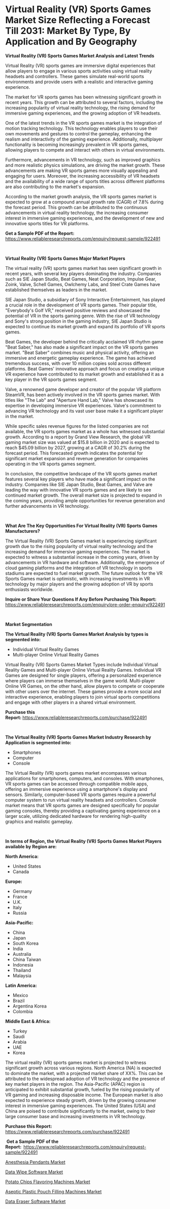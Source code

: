 <p><h1>Virtual Reality (VR) Sports Games Market Size Reflecting a Forecast Till 2031: Market By Type, By Application and By Geography</h1></p><p><strong>Virtual Reality (VR) Sports Games Market Analysis and Latest Trends</strong></p>
<p><p>Virtual Reality (VR) sports games are immersive digital experiences that allow players to engage in various sports activities using virtual reality headsets and controllers. These games simulate real-world sports environments and provide users with a realistic and interactive gaming experience.</p><p>The market for VR sports games has been witnessing significant growth in recent years. This growth can be attributed to several factors, including the increasing popularity of virtual reality technology, the rising demand for immersive gaming experiences, and the growing adoption of VR headsets.</p><p>One of the latest trends in the VR sports games market is the integration of motion tracking technology. This technology enables players to use their own movements and gestures to control the gameplay, enhancing the realism and interactivity of the gaming experience. Additionally, multiplayer functionality is becoming increasingly prevalent in VR sports games, allowing players to compete and interact with others in virtual environments.</p><p>Furthermore, advancements in VR technology, such as improved graphics and more realistic physics simulations, are driving the market growth. These advancements are making VR sports games more visually appealing and engaging for users. Moreover, the increasing accessibility of VR headsets and the availability of a wide range of sports titles across different platforms are also contributing to the market's expansion.</p><p>According to the market growth analysis, the VR sports games market is expected to grow at a compound annual growth rate (CAGR) of 7.8% during the forecast period. This growth can be attributed to the continuous advancements in virtual reality technology, the increasing consumer interest in immersive gaming experiences, and the development of new and innovative sports titles for VR platforms.</p></p>
<p><strong>Get a Sample PDF of the Report:&nbsp;</strong> <a href="https://www.reliableresearchreports.com/enquiry/request-sample/922491">https://www.reliableresearchreports.com/enquiry/request-sample/922491</a></p>
<p>&nbsp;</p>
<p><strong>Virtual Reality (VR) Sports Games Major Market Players</strong></p>
<p><p>The virtual reality (VR) sports games market has seen significant growth in recent years, with several key players dominating the industry. Companies such as SIE Japan Studio, Beat Games, Neat Corporation, Impulse Gear, Zoink, Valve, Schell Games, Owlchemy Labs, and Steel Crate Games have established themselves as leaders in the market.</p><p>SIE Japan Studio, a subsidiary of Sony Interactive Entertainment, has played a crucial role in the development of VR sports games. Their popular title, "Everybody's Golf VR," received positive reviews and showcased the potential of VR in the sports gaming genre. With the rise of VR technology and Sony's strong position in the gaming industry, SIE Japan Studio is expected to continue its market growth and expand its portfolio of VR sports games.</p><p>Beat Games, the developer behind the critically acclaimed VR rhythm game "Beat Saber," has also made a significant impact on the VR sports games market. "Beat Saber" combines music and physical activity, offering an immersive and energetic gameplay experience. The game has achieved tremendous success, with over 10 million copies sold across different platforms. Beat Games' innovative approach and focus on creating a unique VR experience have contributed to its market growth and established it as a key player in the VR sports games segment.</p><p>Valve, a renowned game developer and creator of the popular VR platform SteamVR, has been actively involved in the VR sports games market. With titles like "The Lab" and "Aperture Hand Lab," Valve has showcased its expertise in developing immersive VR experiences. Valve's commitment to advancing VR technology and its vast user base make it a significant player in the market.</p><p>While specific sales revenue figures for the listed companies are not available, the VR sports games market as a whole has witnessed substantial growth. According to a report by Grand View Research, the global VR gaming market size was valued at $15.8 billion in 2020 and is expected to reach $45.09 billion by 2027, growing at a CAGR of 30.2% during the forecast period. This forecasted growth indicates the potential for significant market expansion and revenue generation for companies operating in the VR sports games segment.</p><p>In conclusion, the competitive landscape of the VR sports games market features several key players who have made a significant impact on the industry. Companies like SIE Japan Studio, Beat Games, and Valve are leading the way with innovative VR sports games and are likely to see continued market growth. The overall market size is projected to expand in the coming years, providing ample opportunities for revenue generation and further advancements in VR technology.</p></p>
<p>&nbsp;</p>
<p><strong>What Are The Key Opportunities For Virtual Reality (VR) Sports Games Manufacturers?</strong></p>
<p><p>The Virtual Reality (VR) Sports Games market is experiencing significant growth due to the rising popularity of virtual reality technology and the increasing demand for immersive gaming experiences. The market is expected to witness a substantial increase in the coming years, driven by advancements in VR hardware and software. Additionally, the emergence of cloud gaming platforms and the integration of VR technology in sports stadiums are expected to fuel market growth. The future outlook for the VR Sports Games market is optimistic, with increasing investments in VR technology by major players and the growing adoption of VR by sports enthusiasts worldwide.</p></p>
<p><strong>Inquire or Share Your Questions If Any Before Purchasing This Report:</strong> <a href="https://www.reliableresearchreports.com/enquiry/pre-order-enquiry/922491">https://www.reliableresearchreports.com/enquiry/pre-order-enquiry/922491</a></p>
<p>&nbsp;</p>
<p><strong>Market Segmentation</strong></p>
<p><strong>The Virtual Reality (VR) Sports Games Market Analysis by types is segmented into:</strong></p>
<p><ul><li>Individual Virtual Reality Games</li><li>Multi-player Online Virtual Reality Games</li></ul></p>
<p><p>Virtual Reality (VR) Sports Games Market Types include Individual Virtual Reality Games and Multi-player Online Virtual Reality Games. Individual VR Games are designed for single players, offering a personalized experience where players can immerse themselves in the game world. Multi-player Online VR Games, on the other hand, allow players to compete or cooperate with other users over the internet. These games provide a more social and interactive experience, enabling players to join virtual sports competitions and engage with other players in a shared virtual environment.</p></p>
<p><strong>Purchase this Report:&nbsp;</strong><a href="https://www.reliableresearchreports.com/purchase/922491">https://www.reliableresearchreports.com/purchase/922491</a></p>
<p>&nbsp;</p>
<p><strong>The Virtual Reality (VR) Sports Games Market Industry Research by Application is segmented into:</strong></p>
<p><ul><li>Smartphones</li><li>Computer</li><li>Console</li></ul></p>
<p><p>The Virtual Reality (VR) sports games market encompasses various applications for smartphones, computers, and consoles. With smartphones, VR sports games can be accessed through compatible mobile apps, offering an immersive experience using a smartphone's display and sensors. Similarly, computer-based VR sports games require a powerful computer system to run virtual reality headsets and controllers. Console market means that VR sports games are designed specifically for popular gaming consoles, thereby providing a captivating gaming experience on a larger scale, utilizing dedicated hardware for rendering high-quality graphics and realistic gameplay.</p></p>
<p>&nbsp;</p>
<p><strong>In terms of Region, the Virtual Reality (VR) Sports Games Market Players available by Region are:</strong></p>
<p>
    <p> <strong> North America: </strong>
        <ul>
            <li>United States</li>
            <li>Canada</li>
        </ul>
        </p> 
    <p> <strong> Europe: </strong>
        <ul>
            <li>Germany</li>
            <li>France</li>
            <li>U.K.</li>
            <li>Italy</li>
            <li>Russia</li>
        </ul>
        </p> 
    <p> <strong> Asia-Pacific: </strong>
        <ul>
            <li>China</li>
            <li>Japan</li>
            <li>South Korea</li>
            <li>India</li>
            <li>Australia</li>
            <li>China Taiwan</li>
            <li>Indonesia</li>
            <li>Thailand</li>
            <li>Malaysia</li>
        </ul>
        </p> 
    <p> <strong> Latin America: </strong>
        <ul>
            <li>Mexico</li>
            <li>Brazil</li>
            <li>Argentina Korea</li>
            <li>Colombia</li>
        </ul>
        </p> 
    <p> <strong> Middle East & Africa: </strong>
        <ul>
            <li>Turkey</li>
            <li>Saudi</li>
            <li>Arabia</li>
            <li>UAE</li>
            <li>Korea</li>
        </ul>
    </p>
    </p>
<p><p>The virtual reality (VR) sports games market is projected to witness significant growth across various regions. North America (NA) is expected to dominate the market, with a projected market share of XX%. This can be attributed to the widespread adoption of VR technology and the presence of key market players in the region. The Asia-Pacific (APAC) region is anticipated to exhibit substantial growth, fueled by the rising popularity of VR gaming and increasing disposable income. The European market is also expected to experience steady growth, driven by the growing consumer interest in immersive gaming experiences. The United States (USA) and China are poised to contribute significantly to the market, owing to their large consumer base and increasing investments in VR technology.</p></p>
<p><strong>Purchase this Report: </strong><a href="https://www.reliableresearchreports.com/purchase/922491">https://www.reliableresearchreports.com/purchase/922491</a></p>
<p>&nbsp;<strong>Get a Sample PDF of the Report:&nbsp;&nbsp;</strong><a href="https://www.reliableresearchreports.com/enquiry/request-sample/922491">https://www.reliableresearchreports.com/enquiry/request-sample/922491</a></p>
<p><strong></strong></p>
<p><p><a href="https://medium.com/@penelopeparsons766/analyzing-anesthesia-pendants-market-global-industry-perspective-and-forecast-2024-to-2031-1bc898cb53cd">Anesthesia Pendants Market</a></p><p><a href="https://github.com/WillieWoodard/Market-Research-Report-List-3/blob/main/data-wipe-software-market.md">Data Wipe Software Market</a></p><p><a href="https://medium.com/@penelopeparsons766/potato-chips-flavoring-machines-market-insight-market-trends-growth-forecasted-from-2024-to-2031-100f08bc53f6">Potato Chips Flavoring Machines Market</a></p><p><a href="https://medium.com/@penelopeparsons766/analyzing-aseptic-plastic-pouch-filling-machines-market-global-industry-perspective-and-forecast-ee863938622f">Aseptic Plastic Pouch Filling Machines Market</a></p><p><a href="https://github.com/PeterParrish5/Market-Research-Report-List-3/blob/main/data-eraser-software-market.md">Data Eraser Software Market</a></p></p>